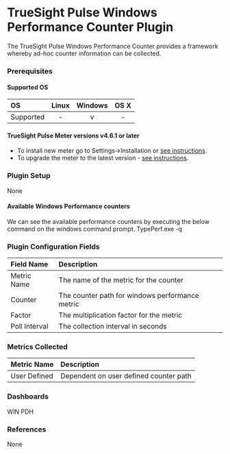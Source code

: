 # TrueSight Pulse Windows Performance Counter Plugin

The TrueSight Pulse Windows Performance Counter provides a framework whereby ad-hoc counter information can be collected.

### Prerequisites

#### Supported OS

|     OS    | Linux | Windows | OS X |
|:----------|:-----:|:-------:|:----:|
| Supported |   -   |    v    |  -   |

#### TrueSight Pulse Meter versions v4.6.1 or later

- To install new meter go to Settings->Installation or [see instructions](https://help.truesight.bmc.com/hc/en-us/sections/200634331-Installation).
- To upgrade the meter to the latest version - [see instructions](https://help.truesight.bmc.com/hc/en-us/articles/201573102-Upgrading-the-Boundary-Meter).

### Plugin Setup

None

#### Available Windows Performance counters
We can see the available performance counters by executing the below command on the windows command prompt.
TypePerf.exe -q

### Plugin Configuration Fields

|Field Name        |Description                                                         |
|:-----------------|:-------------------------------------------------------------------|
|Metric Name       |The name of the metric for the counter                              |
|Counter           |The counter path for windows performance metric                     |
|Factor            |The multiplication factor for the metric                            |
|Poll Interval     |The collection interval in seconds                                  |

### Metrics Collected

|Metric Name             |Description                                                   |
|:-----------------------|:-------------------------------------------------------------|
|User Defined            |Dependent on user defined counter path                        |

### Dashboards

WIN PDH

### References

None
